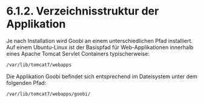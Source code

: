# 6.1.2. Verzeichnisstruktur der Applikation

Je nach Installation wird Goobi an einem unterschiedlichen Pfad installiert. Auf einem Ubuntu-Linux ist der Basispfad für Web-Applikationen innerhalb eines Apache Tomcat Servlet Containers typischerweise:

```bash
/var/lib/tomcat7/webapps
```

Die Applikation Goobi befindet sich entsprechend im Dateisystem unter dem folgenden Pfad:

```bash
/var/lib/tomcat7/webapps/goobi/
```

